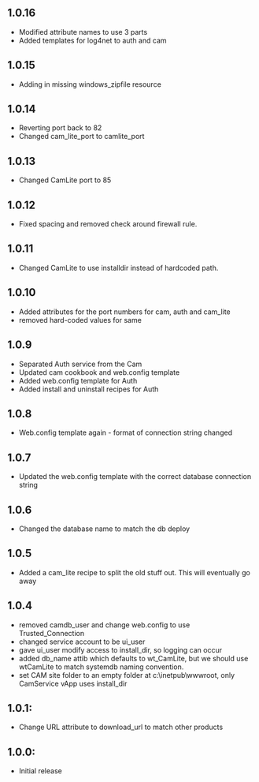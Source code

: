 ## 1.0.16
* Modified attribute names to use 3 parts
* Added templates for log4net to auth and cam
## 1.0.15
* Adding in missing windows_zipfile resource
## 1.0.14
* Reverting port back to 82
* Changed cam_lite_port to camlite_port
## 1.0.13
* Changed CamLite port to 85
## 1.0.12
* Fixed spacing and removed check around firewall rule.
## 1.0.11
* Changed CamLite to use installdir instead of hardcoded path.
## 1.0.10
* Added attributes for the port numbers for cam, auth and cam_lite 
* removed hard-coded values for same

## 1.0.9
* Separated Auth service from the Cam
* Updated cam cookbook and web.config template
* Added web.config template for Auth
* Added install and uninstall recipes for Auth

## 1.0.8
* Web.config template again - format of connection string changed

## 1.0.7
* Updated the web.config template with the correct database connection string

## 1.0.6
* Changed the database name to match the db deploy

## 1.0.5
* Added a cam_lite recipe to split the old stuff out. This will eventually go away

## 1.0.4
* removed camdb_user and change web.config to use Trusted_Connection
* changed service account to be ui_user
* gave ui_user modify access to install_dir, so logging can occur
* added db_name attib which defaults to wt_CamLite, but we should use wtCamLite to match systemdb naming convention.
* set CAM site folder to an empty folder at c:\inetpub\wwwroot, only CamService vApp uses install_dir

## 1.0.1:
* Change URL attribute to download_url to match other products

## 1.0.0:
* Initial release
